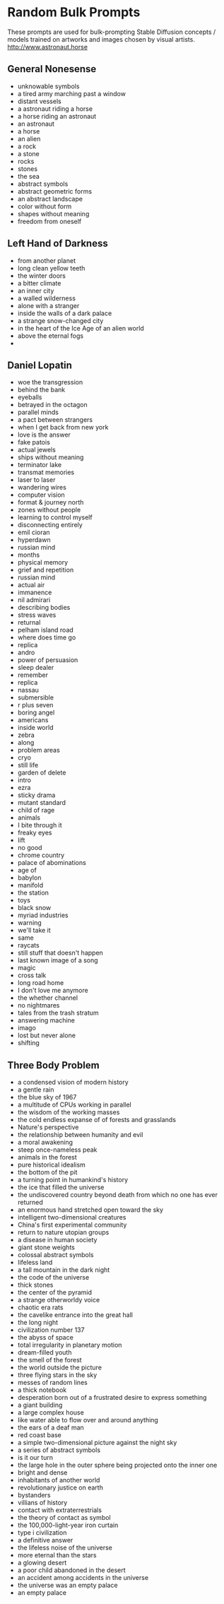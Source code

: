 # Random Bulk Prompts

These prompts are used for bulk-prompting Stable Diffusion concepts / models trained on artworks and images chosen by visual artists. http://www.astronaut.horse 

## General Nonesense
* unknowable symbols
* a tired army marching past a window
* distant vessels
* a astronaut riding a horse
* a horse riding an astronaut
* an astronaut
* a horse
* an alien
* a rock
* a stone
* rocks
* stones
* the sea
* abstract symbols
* abstract geometric forms
* an abstract landscape
* color without form
* shapes without meaning
* freedom from oneself 

## Left Hand of Darkness
* from another planet
* long clean yellow teeth
* the winter doors
* a bitter climate 
* an inner city
* a walled wilderness
* alone with a stranger
* inside the walls of a dark palace
* a strange snow-changed city
* in the heart of the Ice Age of an alien world
* above the eternal fogs
* 


## Daniel Lopatin
* woe the transgression
* behind the bank
* eyeballs
* betrayed in the octagon
* parallel minds
* a pact between strangers
* when I get back from new york
* love is the answer
* fake patois
* actual jewels
* ships without meaning
* terminator lake
* transmat memories
* laser to laser
* wandering wires
* computer vision
* format & journey north
* zones without people
* learning to control myself
* disconnecting entirely
* emil cioran
* hyperdawn
* russian mind
* months
* physical memory
* grief and repetition
* russian mind
* actual air
* immanence
* nil admirari
* describing bodies
* stress waves
* returnal
* pelham island road
* where does time go
* replica
* andro
* power of persuasion
* sleep dealer
* remember
* replica
* nassau
* submersible
* r plus seven
* boring angel
* americans
* inside world
* zebra
* along
* problem areas
* cryo
* still life
* garden of delete
* intro
* ezra
* sticky drama
* mutant standard
* child of rage
* animals
* I bite through it
* freaky eyes
* lift
* no good
* chrome country
* palace of abominations
* age of
* babylon
* manifold
* the station
* toys
* black snow
* myriad industries
* warning
* we'll take it
* same
* raycats
* still stuff that doesn't happen
* last known image of a song
* magic
* cross talk
* long road home
* I don't love me anymore
* the whether channel
* no nightmares
* tales from the trash stratum
* answering machine
* imago
* lost but never alone
* shifting

## Three Body Problem
* a condensed vision of modern history
* a gentle rain
* the blue sky of 1967
* a multitude of CPUs working in parallel
* the wisdom of the working masses
* the cold endless expanse of of forests and grasslands
* Nature's perspective
* the relationship between humanity and evil
* a moral awakening
* steep once-nameless peak
* animals in the forest
* pure historical idealism
* the bottom of the pit
* a turning point in humankind's history
* the ice that filled the universe
* the undiscovered country beyond death from which no one has ever returned
* an enormous hand stretched open toward the sky
* intelligent two-dimensional creatures
* China's first experimental community
* return to nature utopian groups
* a disease in human society
* giant stone weights
* colossal abstract symbols
* lifeless land
* a tall mountain in the dark night
* the code of the universe
* thick stones
* the center of the pyramid
* a strange otherworldy voice
* chaotic era rats
* the cavelike entrance into the great hall
* the long night
* civilization number 137
* the abyss of space
* total irregularity in planetary motion
* dream-filled youth
* the smell of the forest
* the world outside the picture
* three flying stars in the sky
* messes of random lines
* a thick notebook
* desperation born out of a frustrated desire to express something
* a giant building
* a large complex house
* like water able to flow over and around anything
* the ears of a deaf man
* red coast base
* a simple two-dimensional picture against the night sky
* a series of abstract symbols
* is it our turn
* the large hole in the outer sphere being projected onto the inner one
* bright and dense
* inhabitants of another world
* revolutionary justice on earth
* bystanders
* villians of history
* contact with extraterrestrials
* the theory of contact as symbol
* the 100,000-light-year iron curtain
* type i civilization
* a definitive answer
* the lifeless noise of the universe
* more eternal than the stars
* a glowing desert
* a poor child abandoned in the desert
* an accident among accidents in the universe
* the universe was an empty palace
* an empty palace
